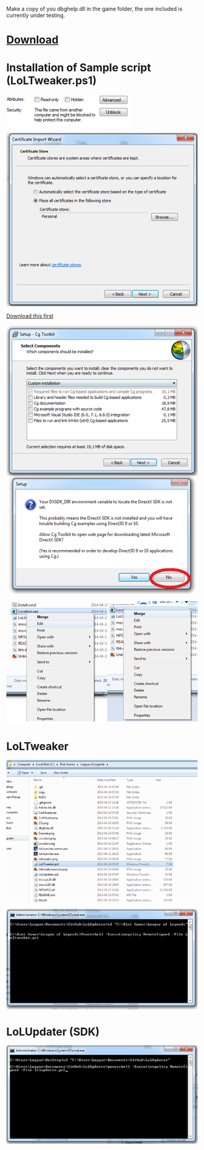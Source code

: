 Make a copy of you dbghelp.dll in the game folder, the one included is currently under testing.

[Download](https://github.com/Loggan08/LoLUpdater/archive/master.zip)
==========

Installation of Sample script (LoLTweaker.ps1)
============

![alt text](Unblock.png)

![alt text](Certificate.png)

[Download this first](http://developer.download.nvidia.com/cg/Cg_3.1/Cg-3.1_April2012_Setup.exe)

![alt text](CG.png)

![alt text](Location.png)

LoLTweaker
==============

![alt text](loltweaker.png)

![alt text](loltweakerexecute.png)

LoLUpdater (SDK)
==========

![alt text](Execute.png)







